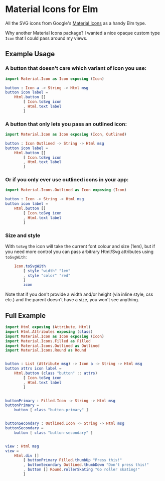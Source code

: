 # Material Icons for Elm

All the SVG icons from Google's [Material Icons](https://fonts.google.com/icons?selected=Material+Icons) as a handy Elm type.

Why another Material Icons package? I wanted a nice opaque custom type `Icon` that I could pass around my views.

## Example Usage

### A button that doesn't care which variant of icon you use:

```elm
import Material.Icon as Icon exposing (Icon)

button : Icon a -> String -> Html msg
button icon label =
    Html.button []
        [ Icon.toSvg icon
        , Html.text label
        ]
```

### A button that only lets you pass an outlined icon:

```elm
import Material.Icon as Icon exposing (Icon, Outlined)

button : Icon Outlined -> String -> Html msg
button icon label =
    Html.button []
        [ Icon.toSvg icon
        , Html.text label
        ]
```

### Or if you only ever use outlined icons in your app:

```elm
import Material.Icons.Outlined as Icon exposing (Icon)

button : Icon -> String -> Html msg
button icon label =
    Html.button []
        [ Icon.toSvg icon
        , Html.text label
        ]
```

### Size and style

With `toSvg` the icon will take the current font colour and size (1em), but if you need more control you can pass arbitrary Html/Svg attributes using `toSvgWith`:

```elm
    Icon.toSvgWith
        [ style "width" "1em"
        , style "color" "red"
        ]
        icon
```

Note that if you don't provide a width and/or height (via inline style, css etc.) and the parent doesn't have a size, you won't see anything.

## Full Example

```elm
import Html exposing (Attribute, Html)
import Html.Attributes exposing (class)
import Material.Icon as Icon exposing (Icon)
import Material.Icons.Filled as Filled
import Material.Icons.Outlined as Outlined
import Material.Icons.Round as Round


button : List (Attribute msg) -> Icon a -> String -> Html msg
button attrs icon label =
    Html.button (class "button" :: attrs)
        [ Icon.toSvg icon
        , Html.text label
        ]


buttonPrimary : Filled.Icon -> String -> Html msg
buttonPrimary =
    button [ class "button-primary" ]


buttonSecondary : Outlined.Icon -> String -> Html msg
buttonSecondary =
    button [ class "button-secondary" ]


view : Html msg
view =
    Html.div []
        [ buttonPrimary Filled.thumbUp "Press this!"
        , buttonSecondary Outlined.thumbDown "Don't press this!"
        , button [] Round.rollerSkating "Go roller skating!"
        ]

```
